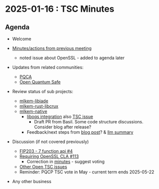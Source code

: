 # 2025-01-16 :  TSC Minutes

## Agenda

* Welcome

* [Minutes/actions from previous meeting](https://github.com/pq-code-package/tsc/pull/124/files)
  * noted issue about OpenSSL - added to agenda later

* Updates from related communities:
  * [PQCA](https://github.com/PQCA)
  * [Open Quantum Safe](https://github.com/open-quantum-safe)

* Review status of sub projects:

  * [mlkem-libjade](https://github.com/pq-code-package/mlkem-libjade)
  * [mlkem-rust-libcrux](https://github.com/pq-code-package/mlkem-rust-libcrux)
  * [mlkem-native](https://github.com/pq-code-package/mlkem-c-embedded)
    * [liboqs integration](https://github.com/open-quantum-safe/liboqs/pull/2041) also [TSC issue](https://github.com/pq-code-package/tsc/issues/103)
      * Draft PR from Basil. Some code structure discussions. Consider blog after release?
    * Feedback/next steps from [blog post](https://pqca.org/blog/2024/pqca-announces-alpha-release-of-mlkem-native/)?  & [llm summary](https://docs.google.com/document/d/1VVP01fdHh7IVWG2Y-Njd3GIyTa8cZI50L-zJWr3Zaz4/edit?tab=t.0)
  
* Discussion (if not covered previously)

  * [FIP203 - 7 function api #4](https://github.com/pq-code-package/tsc/issues/4#issuecomment-2456391348)
  * [Requiring OpenSSL CLA #113](https://github.com/pq-code-package/tsc/issues/113)
    * Correction in [minutes](https://github.com/pq-code-package/tsc/pull/124) - suggest voting
  * [Other Open TSC issues](https://github.com/orgs/pq-code-package/projects/4/views/1)
  * Reminder: PQCP TSC vote in May - current term ends 2025-05-22

* Any other business
